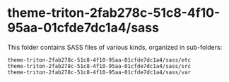 # theme-triton-2fab278c-51c8-4f10-95aa-01cfde7dc1a4/sass

This folder contains SASS files of various kinds, organized in sub-folders:

    theme-triton-2fab278c-51c8-4f10-95aa-01cfde7dc1a4/sass/etc
    theme-triton-2fab278c-51c8-4f10-95aa-01cfde7dc1a4/sass/src
    theme-triton-2fab278c-51c8-4f10-95aa-01cfde7dc1a4/sass/var
